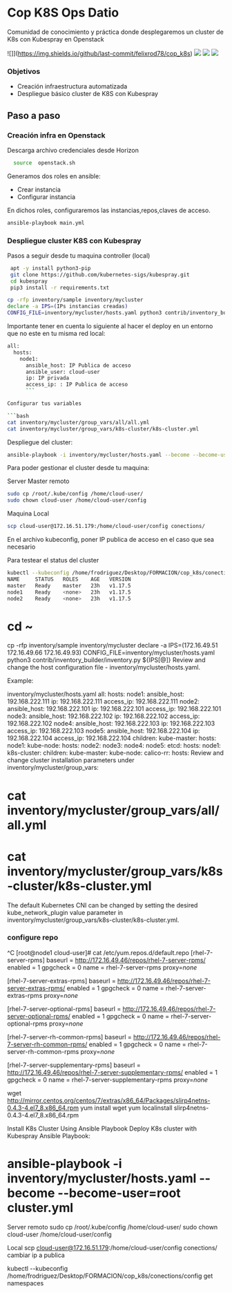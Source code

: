 # Cop  K8S Ops Datio

Comunidad de conocimiento y práctica donde desplegaremos un cluster de K8s con Kubespray en Openstack

![]](https://img.shields.io/github/last-commit/felixrod78/cop_k8s) ![](https://img.shields.io/github/issues-pr/felixrod78/cop_k8s?style=plastic) ![](https://img.shields.io/github/languages/code-size/felixrod78/cop_k8s) ![](https://img.shields.io/badge/CoP-K8s-brightgreen)


### Objetivos

- Creación infraestructura automatizada
- Despliegue básico cluster de K8S con Kubespray

##  Paso a paso

### Creación infra en Openstack

Descarga archivo credenciales desde Horizon
 ```bash
   source  openstack.sh
```

Generamos dos roles en ansible:
- Crear instancia
- Configurar instancia

En dichos roles, configuraremos las instancias,repos,claves de acceso.

```bash
ansible-playbook main.yml
```
### Despliegue cluster K8S con Kubespray

Pasos a seguir desde tu maquina controller (local)

```bash
 apt -y install python3-pip
 git clone https://github.com/kubernetes-sigs/kubespray.git
 cd kubespray
 pip3 install -r requirements.txt
```
```bash
cp -rfp inventory/sample inventory/mycluster
declare -a IPS=(IPs instancias creadas)
CONFIG_FILE=inventory/mycluster/hosts.yaml python3 contrib/inventory_builder/inventory.py ${IPS[@]}
```
Importante tener en cuenta lo siguiente al hacer el deploy en un entorno que no este en tu misma red local:
```bash
all:
  hosts:
    node1:
      ansible_host: IP Publica de acceso
      ansible_user: cloud-user 
      ip: IP privada
      access_ip: : IP Publica de acceso
	  ```

Configurar tus variables 

```bash
cat inventory/mycluster/group_vars/all/all.yml
cat inventory/mycluster/group_vars/k8s-cluster/k8s-cluster.yml
```

Despliegue del cluster:

```bash
ansible-playbook -i inventory/mycluster/hosts.yaml --become --become-user=root cluster.yml
```
Para poder gestionar el cluster desde tu maquina:

Server Master remoto
```bash
sudo cp /root/.kube/config /home/cloud-user/
sudo chown cloud-user /home/cloud-user/config 
```
Maquina Local
```bash
scp cloud-user@172.16.51.179:/home/cloud-user/config conections/
```
En el archivo kubeconfig, poner IP publica de acceso en el caso que sea necesario

Para testear el status del cluster
```bash
kubectl --kubeconfig /home/frodriguez/Desktop/FORMACION/cop_k8s/conections/config get nodes
NAME     STATUS   ROLES    AGE   VERSION
master   Ready    master   23h   v1.17.5
node1    Ready    <none>   23h   v1.17.5
node2    Ready    <none>   23h   v1.17.5
```


# cd ~

cp -rfp inventory/sample inventory/mycluster
declare -a IPS=(172.16.49.51 172.16.49.66  172.16.49.93)
CONFIG_FILE=inventory/mycluster/hosts.yaml python3 contrib/inventory_builder/inventory.py ${IPS[@]}
Review and change the host configuration file - inventory/mycluster/hosts.yaml.

Example:

inventory/mycluster/hosts.yaml
all:
  hosts:
    node1:
      ansible_host: 192.168.222.111
      ip: 192.168.222.111
      access_ip: 192.168.222.111
    node2:
      ansible_host: 192.168.222.101
      ip: 192.168.222.101
      access_ip: 192.168.222.101
    node3:
      ansible_host: 192.168.222.102
      ip: 192.168.222.102
      access_ip: 192.168.222.102
    node4:
      ansible_host: 192.168.222.103
      ip: 192.168.222.103
      access_ip: 192.168.222.103
    node5:
      ansible_host: 192.168.222.104
      ip: 192.168.222.104
      access_ip: 192.168.222.104
  children:
    kube-master:
      hosts:
        node1:
    kube-node:
      hosts:
        node2:
        node3:
        node4:
        node5:
    etcd:
      hosts:
        node1:
    k8s-cluster:
      children:
        kube-master:
        kube-node:
    calico-rr:
      hosts:
Review and change cluster installation parameters under inventory/mycluster/group_vars:

# cat inventory/mycluster/group_vars/all/all.yml
# cat inventory/mycluster/group_vars/k8s-cluster/k8s-cluster.yml
The default Kubernetes CNI can be changed by setting the desired kube_network_plugin value parameter in inventory/mycluster/group_vars/k8s-cluster/k8s-cluster.yml.


### configure repo

^C
[root@node1 cloud-user]# cat /etc/yum.repos.d/default.repo 
[rhel-7-server-rpms]
baseurl = http://172.16.49.46/repos/rhel-7-server-rpms/
enabled = 1
gpgcheck = 0
name = rhel-7-server-rpms
proxy=_none_

[rhel-7-server-extras-rpms]
baseurl = http://172.16.49.46/repos/rhel-7-server-extras-rpms/
enabled = 1
gpgcheck = 0
name = rhel-7-server-extras-rpms
proxy=_none_

[rhel-7-server-optional-rpms]
baseurl = http://172.16.49.46/repos/rhel-7-server-optional-rpms/
enabled = 1
gpgcheck = 0
name = rhel-7-server-optional-rpms
proxy=_none_

[rhel-7-server-rh-common-rpms]
baseurl = http://172.16.49.46/repos/rhel-7-server-rh-common-rpms/
enabled = 1
gpgcheck = 0
name = rhel-7-server-rh-common-rpms
proxy=_none_

[rhel-7-server-supplementary-rpms]
baseurl = http://172.16.49.46/repos/rhel-7-server-supplementary-rpms/
enabled = 1
gpgcheck = 0
name = rhel-7-server-supplementary-rpms
proxy=_none_




wget http://mirror.centos.org/centos/7/extras/x86_64/Packages/slirp4netns-0.4.3-4.el7_8.x86_64.rpm
yum install wget
yum localinstall slirp4netns-0.4.3-4.el7_8.x86_64.rpm

Install K8s Cluster Using Ansible Playbook
Deploy K8s cluster with Kubespray Ansible Playbook:

# ansible-playbook -i inventory/mycluster/hosts.yaml --become --become-user=root cluster.yml
Server remoto
 sudo cp /root/.kube/config /home/cloud-user/
sudo chown cloud-user /home/cloud-user/config 

Local
scp cloud-user@172.16.51.179:/home/cloud-user/config conections/
cambiar ip a publica 

 kubectl --kubeconfig /home/frodriguez/Desktop/FORMACION/cop_k8s/conections/config get namespaces
